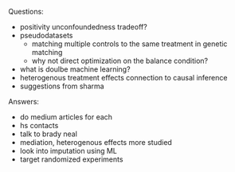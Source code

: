 Questions:
- positivity unconfoundedness tradeoff?
- pseudodatasets
	- matching multiple controls to the same treatment in genetic matching
	- why not direct optimization on the balance condition?
- what is doulbe machine learning?
- heterogenous treatment effects connection to causal inference
- suggestions from sharma

Answers:
- do medium articles for each
- hs contacts
- talk to brady neal
- mediation, heterogenous effects more studied
- look into imputation using ML
- target randomized experiments